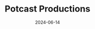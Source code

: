 ---  
layout: startup_page  
title: "Potcast Productions"  
id: "tpp.network"  
permalink: "/potcastproductionstpp.network06142024/"  
website: "https://www.tpp.network/"  
funding_round: "Pre-Seed"  
funding_amount: ""  
investors: "Innovative Media Productions (IMP), Ahmed Tarek Khalil"  
about: "Potcast Productions is an Egypt-based podcast production company creating diverse podcast programs for various demographics. With seven million listens and over 600,000 viewing hours in six months, they aim to transform podcasting in the region by producing high-quality audio experiences both digitally and offline."  
markets: "Media, Podcasting"  
hq: "Cairo, Egypt"  
founded_year: "2020"  
linkedin: "https://www.linkedin.com/company/thepotcastproductions"  
twitter: ""  
instagram: ""  
facebook: "https://www.facebook.com/thepotcastproductions"  
crunchbase: ""  
pitchbook: "https://pitchbook.com/profiles/company/594418-24"  

date_display: "14-Jun-2024"  
date: "2024-06-14"

# SEO Optimization  
meta_title: "Potcast Productions - Pre-Seed"  
meta_description: "Potcast Productions, Potcast Productions is an Egypt-based podcast production company creating diverse podcast programs for various demographics. With seven million listen..."  
meta_keywords: "Potcast Productions, Media, Podcasting, Pre-Seed funding"  
canonical_url: "https://startup.projectstartups.com/potcastproductionstpp.network06142024/"  
---